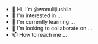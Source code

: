 - 👋 Hi, I’m @wonulijiushila
- 👀 I’m interested in ...
- 🌱 I’m currently learning ...
- 💞️ I’m looking to collaborate on ...
- 📫 How to reach me ...

<!---
wonulijiushila/wonulijiushila is a ✨ special ✨ repository because its `README.md` (this file) appears on your GitHub profile.
You can click the Preview link to take a look at your changes.
--->
